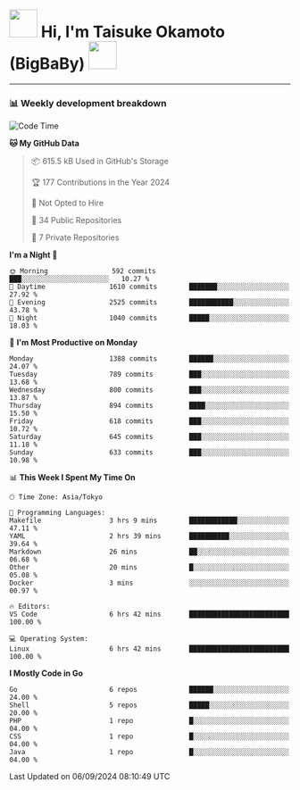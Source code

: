 <!-- Title -->
<h1>
    <img src="https://media.tenor.com/TlyRveJkgo4AAAAi/cloud-cloud-strife.gif" width="50"/> 
    Hi, I'm Taisuke Okamoto (BigBaBy) 
    <img src="https://media.tenor.com/TlyRveJkgo4AAAAi/cloud-cloud-strife.gif" width="50"/>
</h1>

---

<h3> 📊 Weekly development breakdown </h3>
<!-- waka-readme-stats -->

<!--START_SECTION:waka-->
![Code Time](http://img.shields.io/badge/Code%20Time-1%2C823%20hrs%2023%20mins-blue)

**🐱 My GitHub Data** 

> 📦 615.5 kB Used in GitHub's Storage 
 > 
> 🏆 177 Contributions in the Year 2024
 > 
> 🚫 Not Opted to Hire
 > 
> 📜 34 Public Repositories 
 > 
> 🔑 7 Private Repositories 
 > 
**I'm a Night 🦉** 

```text
🌞 Morning                592 commits         ███░░░░░░░░░░░░░░░░░░░░░░   10.27 % 
🌆 Daytime                1610 commits        ███████░░░░░░░░░░░░░░░░░░   27.92 % 
🌃 Evening                2525 commits        ███████████░░░░░░░░░░░░░░   43.78 % 
🌙 Night                  1040 commits        █████░░░░░░░░░░░░░░░░░░░░   18.03 % 
```
📅 **I'm Most Productive on Monday** 

```text
Monday                   1388 commits        ██████░░░░░░░░░░░░░░░░░░░   24.07 % 
Tuesday                  789 commits         ███░░░░░░░░░░░░░░░░░░░░░░   13.68 % 
Wednesday                800 commits         ███░░░░░░░░░░░░░░░░░░░░░░   13.87 % 
Thursday                 894 commits         ████░░░░░░░░░░░░░░░░░░░░░   15.50 % 
Friday                   618 commits         ███░░░░░░░░░░░░░░░░░░░░░░   10.72 % 
Saturday                 645 commits         ███░░░░░░░░░░░░░░░░░░░░░░   11.18 % 
Sunday                   633 commits         ███░░░░░░░░░░░░░░░░░░░░░░   10.98 % 
```


📊 **This Week I Spent My Time On** 

```text
🕑︎ Time Zone: Asia/Tokyo

💬 Programming Languages: 
Makefile                 3 hrs 9 mins        ████████████░░░░░░░░░░░░░   47.11 % 
YAML                     2 hrs 39 mins       ██████████░░░░░░░░░░░░░░░   39.64 % 
Markdown                 26 mins             ██░░░░░░░░░░░░░░░░░░░░░░░   06.68 % 
Other                    20 mins             █░░░░░░░░░░░░░░░░░░░░░░░░   05.08 % 
Docker                   3 mins              ░░░░░░░░░░░░░░░░░░░░░░░░░   00.97 % 

🔥 Editors: 
VS Code                  6 hrs 42 mins       █████████████████████████   100.00 % 

💻 Operating System: 
Linux                    6 hrs 42 mins       █████████████████████████   100.00 % 
```

**I Mostly Code in Go** 

```text
Go                       6 repos             ██████░░░░░░░░░░░░░░░░░░░   24.00 % 
Shell                    5 repos             █████░░░░░░░░░░░░░░░░░░░░   20.00 % 
PHP                      1 repo              █░░░░░░░░░░░░░░░░░░░░░░░░   04.00 % 
CSS                      1 repo              █░░░░░░░░░░░░░░░░░░░░░░░░   04.00 % 
Java                     1 repo              █░░░░░░░░░░░░░░░░░░░░░░░░   04.00 % 
```




 Last Updated on 06/09/2024 08:10:49 UTC
<!--END_SECTION:waka-->
